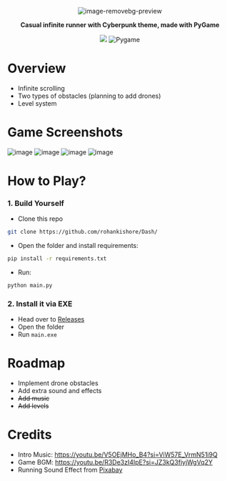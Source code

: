 <div align="center">
  
![image-removebg-preview](https://github.com/user-attachments/assets/088ac7a8-1a54-4817-a842-1baeb1551baa)

<b> Casual infinite runner with Cyberpunk theme, made with PyGame </b>

<img src="https://img.shields.io/badge/python%20-%2314354C.svg?&style=for-the-badge&logo=python&logoColor=white"/>  ![Pygame](https://img.shields.io/badge/Pygame-EF3939?style=for-the-badge&logo=Pygame&logoColor=white)

</div>

# Overview
- Infinite scrolling
- Two types of obstacles (planning to add drones)
- Level system

# Game Screenshots

![image](https://github.com/user-attachments/assets/db30b8a5-3e8f-47c4-952d-2798505bbf7a)
![image](https://github.com/user-attachments/assets/7d9e9a76-208e-4c7f-8cb6-e5537e178854)
![image](https://github.com/user-attachments/assets/683deb09-53cd-49b8-8560-0fec941a4564)
![image](https://github.com/user-attachments/assets/04754bad-5ad2-455a-8036-265218481779)


# How to Play?

### 1. Build Yourself
- Clone this repo
```bash
git clone https://github.com/rohankishore/Dash/
```
- Open the folder and install requirements:
```bash
pip install -r requirements.txt
```

- Run:
```bash
python main.py
```

### 2. Install it via EXE
- Head over to [Releases](https://github.com/rohankishore/Dash/releases/)
- Open the folder
- Run `main.exe`

# Roadmap
- Implement drone obstacles
- Add extra sound and effects
- <strike> Add music </strike>
- <strike> Add levels </strike>

# Credits
- Intro Music: https://youtu.be/V5OEjMHo_B4?si=ViW57E_VrmN51i9Q
- Game BGM: https://youtu.be/R3De3zI4IpE?si=JZ3kQ3fiyjWgVq2Y
- Running Sound Effect from <a href="https://pixabay.com/?utm_source=link-attribution&utm_medium=referral&utm_campaign=music&utm_content=47486">Pixabay</a>
